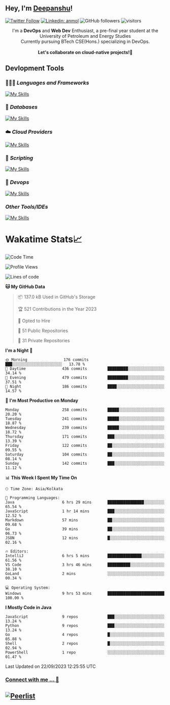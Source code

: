 ## Hey, I'm [Deepanshu](https://bio.link/deepanshgk)!

[![Twitter Follow](https://img.shields.io/twitter/follow/deepanshuurawat?label=Follow)](https://twitter.com/intent/follow?screen_name=deepanshuurawat)
[![Linkedin: anmol](https://img.shields.io/badge/-deepanshu-blue?style=flat-square&logo=Linkedin&logoColor=white&link=https://www.linkedin.com/in/deepanshu-rawat6/)](https://www.linkedin.com/in/deepanshu-rawat6/)
![GitHub followers](https://img.shields.io/github/followers/deepanshu-rawat6?label=Follow&style=social)
![visitors](https://visitor-badge.laobi.icu/badge?page_id=deepanshu-rawat6.deepanshu-rawat6)


<div align="center">
I'm a <b>DevOps</b> and <b>Web Dev</b> Enthusiast, a pre-final year student at the University of Petroleum and Energy Studies <br> Currently pursuing BTech CSE(Hons.) specializing in DevOps.
</div>

<br>

<div align="center">
 <b>Let's collaborate on cloud-native projects!🚀</b>
</div>

## **Devlopment Tools**

### 🧑🏻‍💻 *Languages and Frameworks*
[![My Skills](https://skillicons.dev/icons?i=go,java,py,flask,js,nodejs,express,html,css&theme=dark)](https://skillicons.dev)

### 🛅 *Databases*
[![My Skills](https://skillicons.dev/icons?i=mysql,mongodb,postgres&theme=dark)](https://skillicons.dev)

### ☁️ *Cloud Providers*
[![My Skills](https://skillicons.dev/icons?i=aws,gcp,netlify&theme=dark)](https://skillicons.dev)

### 📜 *Scripting*
[![My Skills](https://skillicons.dev/icons?i=bash&theme=dark)](https://skillicons.dev)

### 👀 *Devops*
[![My Skills](https://skillicons.dev/icons?i=docker,kubernetes,githubactions,jenkins,grafana,prometheus&theme=dark)](https://skillicons.dev)

### *Other Tools/IDEs*
[![My Skills](https://skillicons.dev/icons?i=git,github,vscode,idea,maven&theme=dark)](https://skillicons.dev)

# Wakatime Stats📈

<!--START_SECTION:waka-->
![Code Time](http://img.shields.io/badge/Code%20Time-36%20hrs%2032%20mins-blue)

![Profile Views](http://img.shields.io/badge/Profile%20Views-11-blue)

![Lines of code](https://img.shields.io/badge/From%20Hello%20World%20I%27ve%20Written-1.2%20million%20lines%20of%20code-blue)

**🐱 My GitHub Data** 

> 📦 137.0 kB Used in GitHub's Storage 
 > 
> 🏆 521 Contributions in the Year 2023
 > 
> 💼 Opted to Hire
 > 
> 📜 51 Public Repositories 
 > 
> 🔑 31 Private Repositories 
 > 
**I'm a Night 🦉** 

```text
🌞 Morning                176 commits         ███░░░░░░░░░░░░░░░░░░░░░░   13.78 % 
🌆 Daytime                436 commits         █████████░░░░░░░░░░░░░░░░   34.14 % 
🌃 Evening                479 commits         █████████░░░░░░░░░░░░░░░░   37.51 % 
🌙 Night                  186 commits         ████░░░░░░░░░░░░░░░░░░░░░   14.57 % 
```
📅 **I'm Most Productive on Monday** 

```text
Monday                   258 commits         █████░░░░░░░░░░░░░░░░░░░░   20.20 % 
Tuesday                  241 commits         █████░░░░░░░░░░░░░░░░░░░░   18.87 % 
Wednesday                239 commits         █████░░░░░░░░░░░░░░░░░░░░   18.72 % 
Thursday                 171 commits         ███░░░░░░░░░░░░░░░░░░░░░░   13.39 % 
Friday                   122 commits         ██░░░░░░░░░░░░░░░░░░░░░░░   09.55 % 
Saturday                 104 commits         ██░░░░░░░░░░░░░░░░░░░░░░░   08.14 % 
Sunday                   142 commits         ███░░░░░░░░░░░░░░░░░░░░░░   11.12 % 
```


📊 **This Week I Spent My Time On** 

```text
🕑︎ Time Zone: Asia/Kolkata

💬 Programming Languages: 
Java                     6 hrs 29 mins       ████████████████░░░░░░░░░   65.54 % 
JavaScript               1 hr 14 mins        ███░░░░░░░░░░░░░░░░░░░░░░   12.52 % 
Markdown                 57 mins             ██░░░░░░░░░░░░░░░░░░░░░░░   09.68 % 
Go                       39 mins             ██░░░░░░░░░░░░░░░░░░░░░░░   06.73 % 
JSON                     12 mins             █░░░░░░░░░░░░░░░░░░░░░░░░   02.16 % 

🔥 Editors: 
IntelliJ                 6 hrs 5 mins        ███████████████░░░░░░░░░░   61.56 % 
VS Code                  3 hrs 46 mins       ██████████░░░░░░░░░░░░░░░   38.10 % 
GoLand                   2 mins              ░░░░░░░░░░░░░░░░░░░░░░░░░   00.34 % 

💻 Operating System: 
Windows                  9 hrs 53 mins       █████████████████████████   100.00 % 
```

**I Mostly Code in Java** 

```text
JavaScript               9 repos             ███░░░░░░░░░░░░░░░░░░░░░░   13.24 % 
Python                   9 repos             ███░░░░░░░░░░░░░░░░░░░░░░   13.24 % 
Go                       4 repos             █░░░░░░░░░░░░░░░░░░░░░░░░   05.88 % 
Shell                    2 repos             █░░░░░░░░░░░░░░░░░░░░░░░░   02.94 % 
PowerShell               1 repo              ░░░░░░░░░░░░░░░░░░░░░░░░░   01.47 % 
```




 Last Updated on 22/09/2023 12:25:55 UTC
<!--END_SECTION:waka-->



### [Connect with me ... 💬](https://bio.link/deepanshgk) 
[![Peerlist](https://github-readme-badge.peerlist.io/api/deepanshurawat6?style=social)](https://peerlist.io/deepanshurawat6) 
---

<!--- 
![Snake animation](https://github.com/deepanshu-rawat6/deepanshu-rawat6/blob/output/github-contribution-grid-snake.svg)
---
--->

<!--- 
[![@deepanshurawat6's Holopin board](https://holopin.io/api/user/board?user=deepanshurawat6)](https://holopin.io/@deepanshurawat6)
---
--->
